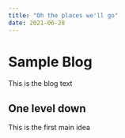 ```yaml
---
title: "Oh the places we'll go"
date: 2021-06-28
---
```


# Sample Blog

This is the blog text

## One level down

This is the first main idea

